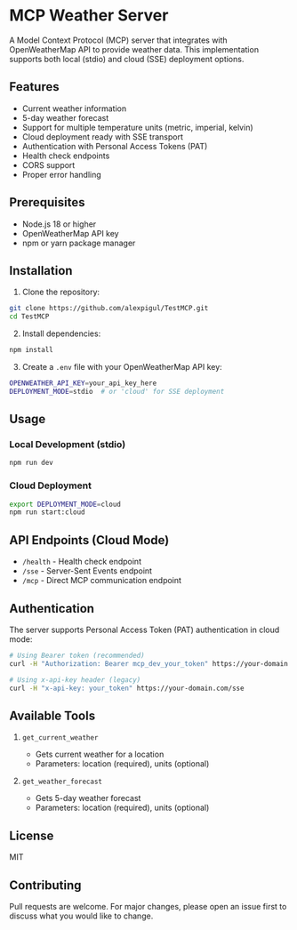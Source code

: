 # MCP Weather Server

A Model Context Protocol (MCP) server that integrates with OpenWeatherMap API to provide weather data. This implementation supports both local (stdio) and cloud (SSE) deployment options.

## Features

- Current weather information
- 5-day weather forecast
- Support for multiple temperature units (metric, imperial, kelvin)
- Cloud deployment ready with SSE transport
- Authentication with Personal Access Tokens (PAT)
- Health check endpoints
- CORS support
- Proper error handling

## Prerequisites

- Node.js 18 or higher
- OpenWeatherMap API key
- npm or yarn package manager

## Installation

1. Clone the repository:
```bash
git clone https://github.com/alexpigul/TestMCP.git
cd TestMCP
```

2. Install dependencies:
```bash
npm install
```

3. Create a `.env` file with your OpenWeatherMap API key:
```bash
OPENWEATHER_API_KEY=your_api_key_here
DEPLOYMENT_MODE=stdio  # or 'cloud' for SSE deployment
```

## Usage

### Local Development (stdio)

```bash
npm run dev
```

### Cloud Deployment

```bash
export DEPLOYMENT_MODE=cloud
npm run start:cloud
```

## API Endpoints (Cloud Mode)

- `/health` - Health check endpoint
- `/sse` - Server-Sent Events endpoint
- `/mcp` - Direct MCP communication endpoint

## Authentication

The server supports Personal Access Token (PAT) authentication in cloud mode:

```bash
# Using Bearer token (recommended)
curl -H "Authorization: Bearer mcp_dev_your_token" https://your-domain.com/sse

# Using x-api-key header (legacy)
curl -H "x-api-key: your_token" https://your-domain.com/sse
```

## Available Tools

1. `get_current_weather`
   - Gets current weather for a location
   - Parameters: location (required), units (optional)

2. `get_weather_forecast`
   - Gets 5-day weather forecast
   - Parameters: location (required), units (optional)

## License

MIT

## Contributing

Pull requests are welcome. For major changes, please open an issue first to discuss what you would like to change. 